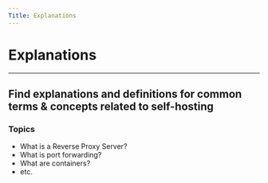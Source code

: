 ```yaml
---
Title: Explanations
---
```


# Explanations
___

## Find explanations and definitions for common terms & concepts related to self-hosting

### Topics
- What is a Reverse Proxy Server?
- What is port forwarding?
- What are containers?
- etc. 
